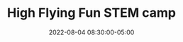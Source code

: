 ---
date: 2022-08-04 08:30:00-05:00
dates: 8:30 am every day from Aug 1 2022 to Aug 4 2022
draft: true
durationMinutes: 180
title: High Flying Fun STEM camp
---